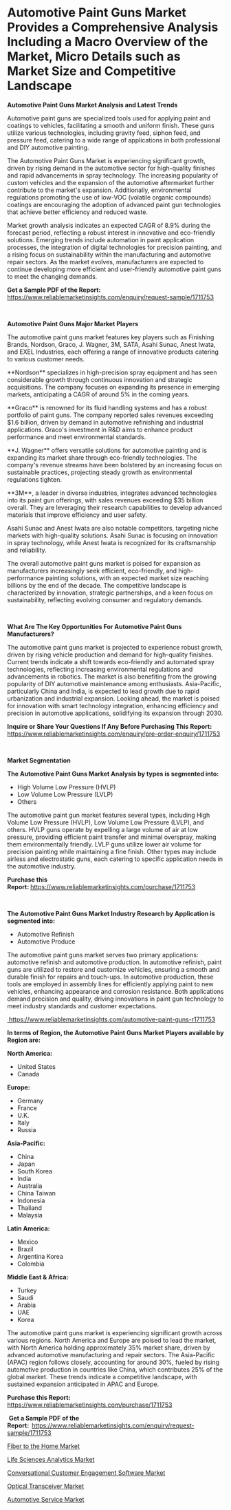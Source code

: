 <p><h1>Automotive Paint Guns Market Provides a Comprehensive Analysis Including a Macro Overview of the Market, Micro Details such as Market Size and Competitive Landscape</h1></p><p><strong>Automotive Paint Guns Market Analysis and Latest Trends</strong></p>
<p><p>Automotive paint guns are specialized tools used for applying paint and coatings to vehicles, facilitating a smooth and uniform finish. These guns utilize various technologies, including gravity feed, siphon feed, and pressure feed, catering to a wide range of applications in both professional and DIY automotive painting.</p><p>The Automotive Paint Guns Market is experiencing significant growth, driven by rising demand in the automotive sector for high-quality finishes and rapid advancements in spray technology. The increasing popularity of custom vehicles and the expansion of the automotive aftermarket further contribute to the market's expansion. Additionally, environmental regulations promoting the use of low-VOC (volatile organic compounds) coatings are encouraging the adoption of advanced paint gun technologies that achieve better efficiency and reduced waste.</p><p>Market growth analysis indicates an expected CAGR of 8.9% during the forecast period, reflecting a robust interest in innovative and eco-friendly solutions. Emerging trends include automation in paint application processes, the integration of digital technologies for precision painting, and a rising focus on sustainability within the manufacturing and automotive repair sectors. As the market evolves, manufacturers are expected to continue developing more efficient and user-friendly automotive paint guns to meet the changing demands.</p></p>
<p><strong>Get a Sample PDF of the Report:&nbsp;</strong> <a href="https://www.reliablemarketinsights.com/enquiry/request-sample/1711753?utm_campaign=1570&utm_medium=2&utm_source=Github&utm_content=ia&utm_term=22102024&utm_id=automotive-paint-guns">https://www.reliablemarketinsights.com/enquiry/request-sample/1711753</a></p>
<p>&nbsp;</p>
<p><strong>Automotive Paint Guns Major Market Players</strong></p>
<p><p>The automotive paint guns market features key players such as Finishing Brands, Nordson, Graco, J. Wagner, 3M, SATA, Asahi Sunac, Anest Iwata, and EXEL Industries, each offering a range of innovative products catering to various customer needs. </p><p>**Nordson** specializes in high-precision spray equipment and has seen considerable growth through continuous innovation and strategic acquisitions. The company focuses on expanding its presence in emerging markets, anticipating a CAGR of around 5% in the coming years.</p><p>**Graco** is renowned for its fluid handling systems and has a robust portfolio of paint guns. The company reported sales revenues exceeding $1.6 billion, driven by demand in automotive refinishing and industrial applications. Graco's investment in R&D aims to enhance product performance and meet environmental standards.</p><p>**J. Wagner** offers versatile solutions for automotive painting and is expanding its market share through eco-friendly technologies. The company's revenue streams have been bolstered by an increasing focus on sustainable practices, projecting steady growth as environmental regulations tighten.</p><p>**3M**, a leader in diverse industries, integrates advanced technologies into its paint gun offerings, with sales revenues exceeding $35 billion overall. They are leveraging their research capabilities to develop advanced materials that improve efficiency and user safety.</p><p>Asahi Sunac and Anest Iwata are also notable competitors, targeting niche markets with high-quality solutions. Asahi Sunac is focusing on innovation in spray technology, while Anest Iwata is recognized for its craftsmanship and reliability.</p><p>The overall automotive paint guns market is poised for expansion as manufacturers increasingly seek efficient, eco-friendly, and high-performance painting solutions, with an expected market size reaching billions by the end of the decade. The competitive landscape is characterized by innovation, strategic partnerships, and a keen focus on sustainability, reflecting evolving consumer and regulatory demands.</p></p>
<p>&nbsp;</p>
<p><strong>What Are The Key Opportunities For Automotive Paint Guns Manufacturers?</strong></p>
<p><p>The automotive paint guns market is projected to experience robust growth, driven by rising vehicle production and demand for high-quality finishes. Current trends indicate a shift towards eco-friendly and automated spray technologies, reflecting increasing environmental regulations and advancements in robotics. The market is also benefiting from the growing popularity of DIY automotive maintenance among enthusiasts. Asia-Pacific, particularly China and India, is expected to lead growth due to rapid urbanization and industrial expansion. Looking ahead, the market is poised for innovation with smart technology integration, enhancing efficiency and precision in automotive applications, solidifying its expansion through 2030.</p></p>
<p><strong>Inquire or Share Your Questions If Any Before Purchasing This Report:</strong> <a href="https://www.reliablemarketinsights.com/enquiry/pre-order-enquiry/1711753?utm_campaign=1570&utm_medium=2&utm_source=Github&utm_content=ia&utm_term=22102024&utm_id=automotive-paint-guns">https://www.reliablemarketinsights.com/enquiry/pre-order-enquiry/1711753</a></p>
<p>&nbsp;</p>
<p><strong>Market Segmentation</strong></p>
<p><strong>The Automotive Paint Guns Market Analysis by types is segmented into:</strong></p>
<p><ul><li>High Volume Low Pressure (HVLP)</li><li>Low Volume Low Pressure (LVLP)</li><li>Others</li></ul></p>
<p><p>The automotive paint gun market features several types, including High Volume Low Pressure (HVLP), Low Volume Low Pressure (LVLP), and others. HVLP guns operate by expelling a large volume of air at low pressure, providing efficient paint transfer and minimal overspray, making them environmentally friendly. LVLP guns utilize lower air volume for precision painting while maintaining a fine finish. Other types may include airless and electrostatic guns, each catering to specific application needs in the automotive industry.</p></p>
<p><strong>Purchase this Report:&nbsp;</strong><a href="https://www.reliablemarketinsights.com/purchase/1711753?utm_campaign=1570&utm_medium=2&utm_source=Github&utm_content=ia&utm_term=22102024&utm_id=automotive-paint-guns">https://www.reliablemarketinsights.com/purchase/1711753</a></p>
<p>&nbsp;</p>
<p><strong>The Automotive Paint Guns Market Industry Research by Application is segmented into:</strong></p>
<p><ul><li>Automotive Refinish</li><li>Automotive Produce</li></ul></p>
<p><p>The automotive paint guns market serves two primary applications: automotive refinish and automotive production. In automotive refinish, paint guns are utilized to restore and customize vehicles, ensuring a smooth and durable finish for repairs and touch-ups. In automotive production, these tools are employed in assembly lines for efficiently applying paint to new vehicles, enhancing appearance and corrosion resistance. Both applications demand precision and quality, driving innovations in paint gun technology to meet industry standards and customer expectations.</p></p>
<p><a href="https://www.reliablemarketinsights.com/automotive-paint-guns-r1711753?utm_campaign=1570&utm_medium=2&utm_source=Github&utm_content=ia&utm_term=22102024&utm_id=automotive-paint-guns">&nbsp;https://www.reliablemarketinsights.com/automotive-paint-guns-r1711753</a></p>
<p><strong>In terms of Region, the Automotive Paint Guns Market Players available by Region are:</strong></p>
<p>
    <p> <strong> North America: </strong>
        <ul>
            <li>United States</li>
            <li>Canada</li>
        </ul>
        </p> 
    <p> <strong> Europe: </strong>
        <ul>
            <li>Germany</li>
            <li>France</li>
            <li>U.K.</li>
            <li>Italy</li>
            <li>Russia</li>
        </ul>
        </p> 
    <p> <strong> Asia-Pacific: </strong>
        <ul>
            <li>China</li>
            <li>Japan</li>
            <li>South Korea</li>
            <li>India</li>
            <li>Australia</li>
            <li>China Taiwan</li>
            <li>Indonesia</li>
            <li>Thailand</li>
            <li>Malaysia</li>
        </ul>
        </p> 
    <p> <strong> Latin America: </strong>
        <ul>
            <li>Mexico</li>
            <li>Brazil</li>
            <li>Argentina Korea</li>
            <li>Colombia</li>
        </ul>
        </p> 
    <p> <strong> Middle East & Africa: </strong>
        <ul>
            <li>Turkey</li>
            <li>Saudi</li>
            <li>Arabia</li>
            <li>UAE</li>
            <li>Korea</li>
        </ul>
    </p>
    </p>
<p><p>The automotive paint guns market is experiencing significant growth across various regions. North America and Europe are poised to lead the market, with North America holding approximately 35% market share, driven by advanced automotive manufacturing and repair sectors. The Asia-Pacific (APAC) region follows closely, accounting for around 30%, fueled by rising automotive production in countries like China, which contributes 25% of the global market. These trends indicate a competitive landscape, with sustained expansion anticipated in APAC and Europe.</p></p>
<p><strong>Purchase this Report: </strong><a href="https://www.reliablemarketinsights.com/purchase/1711753?utm_campaign=1570&utm_medium=2&utm_source=Github&utm_content=ia&utm_term=22102024&utm_id=automotive-paint-guns">https://www.reliablemarketinsights.com/purchase/1711753</a></p>
<p>&nbsp;<strong>Get a Sample PDF of the Report:&nbsp;&nbsp;</strong><a href="https://www.reliablemarketinsights.com/enquiry/request-sample/1711753?utm_campaign=1570&utm_medium=2&utm_source=Github&utm_content=ia&utm_term=22102024&utm_id=automotive-paint-guns">https://www.reliablemarketinsights.com/enquiry/request-sample/1711753</a></p>
<p><strong></strong></p>
<p><p><a href="https://www.linkedin.com/pulse/fiber-home-market-growth-outlook-from-2024-2031-projecting-odrte?utm_campaign=1570&utm_medium=2&utm_source=Github&utm_content=ia&utm_term=22102024&utm_id=automotive-paint-guns">Fiber to the Home Market</a></p><p><a href="https://www.linkedin.com/pulse/life-sciences-analytics-market-outlook-current-assessment-snjfe?utm_campaign=1570&utm_medium=2&utm_source=Github&utm_content=ia&utm_term=22102024&utm_id=automotive-paint-guns">Life Sciences Analytics Market</a></p><p><a href="https://www.linkedin.com/pulse/global-conversational-customer-engagement-software-43-cagr-2ucte?utm_campaign=1570&utm_medium=2&utm_source=Github&utm_content=ia&utm_term=22102024&utm_id=automotive-paint-guns">Conversational Customer Engagement Software Market</a></p><p><a href="https://github.com/AfsanaMia652/Market-Research-Report-List-1/blob/main/optical-transceiver-market.md?utm_campaign=1570&utm_medium=2&utm_source=Github&utm_content=ia&utm_term=22102024&utm_id=automotive-paint-guns">Optical Transceiver Market</a></p><p><a href="https://www.linkedin.com/pulse/global-automotive-service-market-opportunities-forecast-xgtne?utm_campaign=1570&utm_medium=2&utm_source=Github&utm_content=ia&utm_term=22102024&utm_id=automotive-paint-guns">Automotive Service Market</a></p></p>